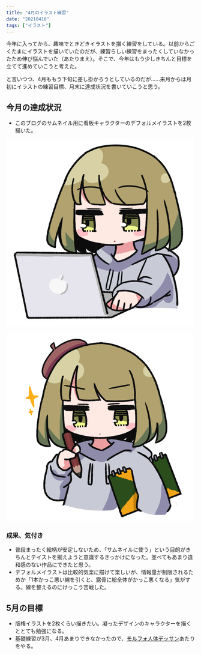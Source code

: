 ```yaml
---
title: "4月のイラスト練習"
date: "20210418"
tags: ["イラスト"]
---
```


今年に入ってから、趣味でときどきイラストを描く練習をしている。以前からごくたまにイラストを描いていたのだが、練習らしい練習をまったくしていなかったため伸び悩んでいた（あたりまえ）。そこで、今年はもう少しきちんと目標を立てて進めていこうと考えた。

と言いつつ、4月ももう下旬に差し掛かろうとしているのだが……来月からは月初にイラストの練習目標、月末に達成状況を書いていこうと思う。

## 今月の達成状況

- このブログのサムネイル用に看板キャラクターのデフォルメイラストを2枚描いた。

![イラスト](./01.png)

![イラスト2](./02.png)

### 成果、気付き

- 普段まったく絵柄が安定しないため、「サムネイルに使う」という目的がきちんとテイストを揃えようと意識するきっかけになった。並べてもあまり違和感のない作品にできたと思う。
- デフォルメイラストは比較的気楽に描けて楽しいが、情報量が制限されるためか「1本かっこ悪い線を引くと、露骨に絵全体がかっこ悪くなる」気がする。線を整えるのにけっこう苦戦した。

## 5月の目標

- 版権イラストを2枚くらい描きたい。凝ったデザインのキャラクターを描くととても勉強になる。
- 基礎練習が3月、4月あまりできなかったので、[モルフォ人体デッサン](http://www.graphicsha.co.jp/detail.html?p=34678)あたりをやる。
